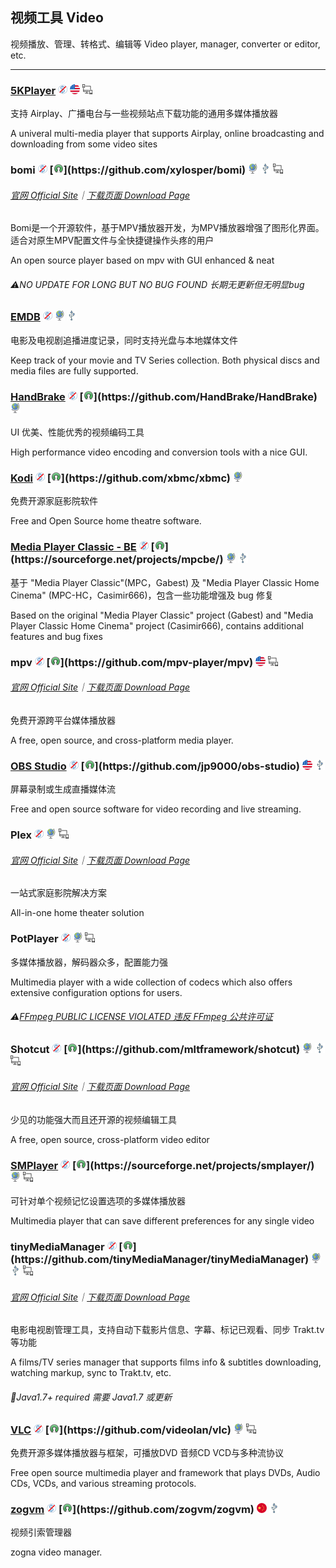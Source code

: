 ## 视频工具   Video

视频播放、管理、转格式、编辑等   Video player, manager, converter or editor, etc.

---

### [5KPlayer](https://www.5kplayer.com/) ![](/assets/图片2.png) ![](/assets/united-states.png) ![](/assets/multi_platform.png)

支持 Airplay、广播电台与一些视频站点下载功能的通用多媒体播放器

A univeral multi-media player that supports Airplay, online broadcasting and downloading from some video sites

### bomi ![](/assets/图片2.png) [![](/assets/open-source-icon.png "GPL 2.0@GitHub: https://github.com/xylosper/bomi")](https://github.com/xylosper/bomi) ![](/assets/earth-globe.png) ![](/assets/usb.png) ![](/assets/multi_platform.png)

###### [官网 Official Site](https://bomi-player.github.io/index.html)｜[下载页面 Download Page](https://bomi-player.github.io/downloads.html)

Bomi是一个开源软件，基于MPV播放器开发，为MPV播放器增强了图形化界面。适合对原生MPV配置文件与全快捷键操作头疼的用户

An open source player based on mpv with GUI enhanced & neat

###### ⚠NO UPDATE FOR LONG BUT NO BUG FOUND   长期无更新但无明显bug

### [EMDB](http://www.emdb.eu/) ![](/assets/图片2.png) ![](/assets/earth-globe.png) ![](/assets/usb.png)

电影及电视剧追播进度记录，同时支持光盘与本地媒体文件

Keep track of your movie and TV Series collection. Both physical discs and media files are fully supported.

### [HandBrake](http://handbrake.fr/) ![](/assets/图片2.png) [![](/assets/open-source-icon.png "GPL 2.0@GitHub: https://github.com/HandBrake/HandBrake")](https://github.com/HandBrake/HandBrake) ![](/assets/earth-globe.png)

UI 优美、性能优秀的视频编码工具

High performance video encoding and conversion tools with a nice GUI.

### [Kodi](https://kodi.tv/) ![](/assets/图片2.png) [![](/assets/open-source-icon.png "GPL 2.0@GitHub: https://github.com/xbmc/xbmc")](https://github.com/xbmc/xbmc) ![](/assets/earth-globe.png)

免费开源家庭影院软件

Free and Open Source home theatre software.

### [Media Player Classic - BE](https://mpcbe.sourceforge.io/) ![](/assets/图片2.png) [![](/assets/open-source-icon.png "GPL 3.0@SourceForge: https://sourceforge.net/projects/mpcbe/")](https://sourceforge.net/projects/mpcbe/) ![](/assets/earth-globe.png) ![](/assets/usb.png)

基于 "Media Player Classic"\(MPC，Gabest\) 及 "Media Player Classic Home Cinema" \(MPC-HC，Casimir666\)，包含一些功能增强及 bug 修复

Based on the original "Media Player Classic" project \(Gabest\) and "Media Player Classic Home Cinema" project \(Casimir666\), contains additional features and bug fixes

### mpv ![](/assets/图片2.png) [![](/assets/open-source-icon.png "GPL 2.0@GitHub: https://github.com/mpv-player/mpv")](https://github.com/mpv-player/mpv) ![](/assets/united-states.png) ![](/assets/multi_platform.png)

###### [官网 Official Site](https://mpv.io/)｜[下载页面 Download Page](https://mpv.io/installation/)

免费开源跨平台媒体播放器

A free, open source, and cross-platform media player.

### [OBS Studio](https://obsproject.com/) ![](/assets/图片2.png) [![](/assets/open-source-icon.png "GPL 2.0@GitHub: https://github.com/jp9000/obs-studio")](https://github.com/jp9000/obs-studio) ![](/assets/united-states.png) ![](/assets/usb.png)

屏幕录制或生成直播媒体流

Free and open source software for video recording and live streaming.

### Plex ![](/assets/图片2.png) ![](/assets/earth-globe.png) ![](/assets/multi_platform.png)

###### [官网 Official Site](https://www.plex.tv/)｜[下载页面 Download Page](https://www.plex.tv/apps/)

一站式家庭影院解决方案

All-in-one home theater solution

### PotPlayer ![](/assets/图片2.png) ![](/assets/earth-globe.png) ![](/assets/multi_platform.png)

多媒体播放器，解码器众多，配置能力强

Multimedia player with a wide collection of codecs which also offers extensive configuration options for users.

###### ⚠[FFmpeg PUBLIC LICENSE VIOLATED   违反 FFmpeg 公共许可证](https://github.com/FFmpeg/web/blob/master/src/shame#L63)

### Shotcut ![](/assets/图片2.png) [![](/assets/open-source-icon.png "GPL 3.0@GitHub: https://github.com/mltframework/shotcut")](https://github.com/mltframework/shotcut) ![](/assets/earth-globe.png) ![](/assets/usb.png) ![](/assets/multi_platform.png)

###### [官网 Official Site](https://www.shotcut.org/)｜[下载页面 Download Page](https://www.shotcut.org/download/)

少见的功能强大而且还开源的视频编辑工具

A free, open source, cross-platform video editor

### [SMPlayer](https://sourceforge.net/projects/smplayer/) ![](/assets/图片2.png) [![](/assets/open-source-icon.png "GPL 2.0@SourceForge: https://sourceforge.net/projects/smplayer/")](https://sourceforge.net/projects/smplayer/) ![](/assets/earth-globe.png) ![](/assets/multi_platform.png)

可针对单个视频记忆设置选项的多媒体播放器

Multimedia player that can save different preferences for any single video

### tinyMediaManager ![](/assets/图片2.png) [![](/assets/open-source-icon.png "Apache 2.0@GitHub: https://github.com/tinyMediaManager/tinyMediaManager")](https://github.com/tinyMediaManager/tinyMediaManager) ![](/assets/earth-globe.png) ![](/assets/usb.png) ![](/assets/multi_platform.png)

###### [官网 Official Site](http://www.tinymediamanager.org/)｜[下载页面 Download Page](http://www.tinymediamanager.org/download/)

电影电视剧管理工具，支持自动下载影片信息、字幕、标记已观看、同步 Trakt.tv 等功能

A films/TV series manager that supports films info & subtitles downloading, watching markup, sync to Trakt.tv, etc.

###### 📌Java1.7+ required 需要 Java1.7 或更新

### [VLC](http://www.videolan.org/vlc/index.html) ![](/assets/图片2.png) [![](/assets/open-source-icon.png "GPL 2.0@GitHub: https://github.com/videolan/vlc")](https://github.com/videolan/vlc) ![](/assets/earth-globe.png) ![](/assets/multi_platform.png)

免费开源多媒体播放器与框架，可播放DVD 音频CD VCD与多种流协议

Free open source multimedia player and framework that plays DVDs, Audio CDs, VCDs, and various streaming protocols.
       
### [**zogvm**](https://github.com/zogvm/zogvm) ![](/assets/图片2.png) [![](/assets/open-source-icon.png "NO LICENSE@GitHub: https://github.com/zogvm/zogvm")](https://github.com/zogvm/zogvm) ![](/assets/china.png) ![](/assets/usb.png)      

视频引索管理器       

zogna video manager.
